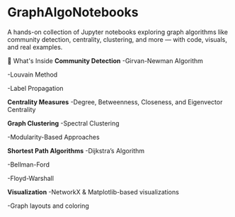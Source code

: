 # GraphAlgoNotebooks
A hands-on collection of Jupyter notebooks exploring graph algorithms like community detection, centrality, clustering, and more — with code, visuals, and real examples.

📂 What's Inside
**Community Detection**
  -Girvan-Newman Algorithm
 
  -Louvain Method
 
  -Label Propagation

**Centrality Measures**
  -Degree, Betweenness, Closeness, and Eigenvector Centrality
 
**Graph Clustering**
  -Spectral Clustering
  
  -Modularity-Based Approaches

**Shortest Path Algorithms**
  -Dijkstra’s Algorithm
  
  -Bellman-Ford
  
  -Floyd-Warshall

**Visualization**
  -NetworkX & Matplotlib-based visualizations
  
  -Graph layouts and coloring
